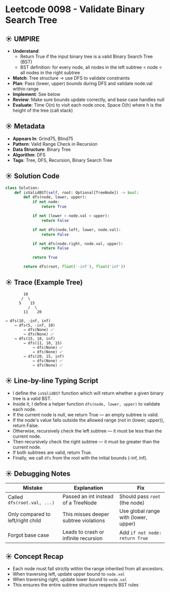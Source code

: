 # Leetcode 0098 - Validate Binary Search Tree

## ☀️ UMPIRE
- **Understand**:
  - Return True if the input binary tree is a valid Binary Search Tree (BST)
  - BST definition: for every node, all nodes in the left subtree < node < all nodes in the right subtree
- **Match**: Tree structure → use DFS to validate constraints
- **Plan**: Pass (lower, upper) bounds during DFS and validate node.val within range
- **Implement**: See below
- **Review**: Make sure bounds update correctly, and base case handles null
- **Evaluate**: Time O(n) to visit each node once, Space O(h) where h is the height of the tree (call stack)

## ☀️ Metadata
- **Appears In**: Grind75, Blind75
- **Pattern**: Valid Range Check in Recursion
- **Data Structure**: Binary Tree
- **Algorithm**: DFS
- **Tags**: Tree, DFS, Recursion, Binary Search Tree


## ☀️ Solution Code

```python
class Solution:
    def isValidBST(self, root: Optional[TreeNode]) -> bool:
        def dfs(node, lower, upper):
            if not node:
                return True

            if not (lower < node.val < upper):
                return False

            if not dfs(node.left, lower, node.val):
                return False

            if not dfs(node.right, node.val, upper):
                return False

            return True

        return dfs(root, float('-inf'), float('inf'))
```


## ☀️ Trace (Example Tree)

```
        10
       /  \
      5    15
          /  \
        11    20

→ dfs(10, -inf, inf)
    → dfs(5, -inf, 10)
        → dfs(None) ✅
        → dfs(None) ✅
    → dfs(15, 10, inf)
        → dfs(11, 10, 15)
            → dfs(None) ✅
            → dfs(None) ✅
        → dfs(20, 15, inf)
            → dfs(None) ✅
            → dfs(None) ✅
```


## ☀️ Line-by-line Typing Script 
- I define the `isValidBST` function which will return whether a given binary tree is a valid BST.
- Inside it, I define a helper function `dfs(node, lower, upper)` to validate each node.
- If the current node is null, we return True — an empty subtree is valid.
- If the node's value falls outside the allowed range (not in (lower, upper)), return False.
- Otherwise, recursively check the left subtree — it must be less than the current node.
- Then recursively check the right subtree — it must be greater than the current node.
- If both subtrees are valid, return True.
- Finally, we call `dfs` from the root with the initial bounds (-inf, inf).


## ☀️ Debugging Notes

| Mistake | Explanation | Fix |
|--------|-------------|-----|
| Called `dfs(root.val, ...)` | Passed an int instead of a TreeNode | Should pass `root` (the node) |
| Only compared to left/right child | This misses deeper subtree violations | Use global range with (lower, upper) |
| Forgot base case | Leads to crash or infinite recursion | Add `if not node: return True` |

## ☀️ Concept Recap
- Each node must fall strictly within the range inherited from all ancestors.
- When traversing left, update upper bound to `node.val`
- When traversing right, update lower bound to `node.val`
- This ensures the entire subtree structure respects BST rules
